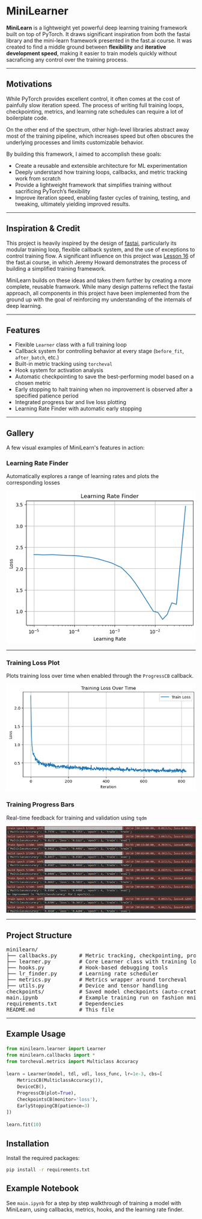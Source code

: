 # MiniLearner

**MiniLearn** is a lightweight yet powerful deep learning training framework built on top of PyTorch. It draws significant inspiration from both the fastai library and the mini-learn framework presented in the fast.ai course.
It was created to find a middle ground between **flexibility** and **iterative development speed**, making it easier to train models quickly without sacraficing any control over the training process.

---

## Motivations

While PyTorch provides excellent control, it often comes at the cost of painfully slow iteration speed. The process of writing full training loops, checkpointing, metrics, and learning rate schedules can require a lot of boilerplate code.

On the other end of the spectrum, other high-level libraries abstract away most of the training pipeline, which increases speed but often obscures the underlying processes and limits customizable behavior.

By building this framework, I aimed to accomplish these goals:
- Create a reusable and extensible architecture for ML experimentation
- Deeply understand how training loops, callbacks, and metric tracking work from scratch
- Provide a lightweight framework that simplifies training without sacrificing PyTorch’s flexibility
- Improve iteration speed, enabling faster cycles of training, testing, and tweaking, ultimately yielding improved results.

---

## Inspiration & Credit

This project is heavily inspired by the design of [fastai](https://github.com/fastai/fastai), particularly its modular training loop, flexible callback system, and the use of exceptions to control training flow. A significant influence on this project was [Lesson 16](https://course.fast.ai/Lessons/lesson16.html) of the fast.ai course, in which Jeremy Howard demonstrates the process of building a simplified training framework. 

MiniLearn builds on these ideas and takes them further by creating a more complete, reusable framwork. While many design patterns reflect the fastai approach, all components in this project have been implemented from the ground up with the goal of reinforcing my understanding of the internals of deep learning.

---

## Features

- Flexible `Learner` class with a full training loop
- Callback system for controlling behavior at every stage (`before_fit`, `after_batch`, etc.)
- Built-in metric tracking using `torcheval`
- Hook system for activation analysis
- Automatic checkpointing to save the best-performing model based on a chosen metric  
- Early stopping to halt training when no improvement is observed after a specified patience period
- Integrated progress bar and live loss plotting
- Learning Rate Finder with automatic early stopping

---

## Gallery

A few visual examples of MiniLearn's features in action:

### Learning Rate Finder
Automatically explores a range of learning rates and plots the corresponding losses

![Learning Rate Finder](assets/LearningRateFinder.png)

---

### Training Loss Plot
Plots training loss over time when enabled through the `ProgressCB` callback.

![Training Loss Plot](assets/TrainingLossPlot.png)

### Training Progress Bars
Real-time feedback for training and validation using `tqdm`

![Training Progress Bar](assets/ProgressBars.png)

---

## Project Structure

<pre>
minilearn/
├── callbacks.py       # Metric tracking, checkpointing, progress bars, early stopping
├── learner.py         # Core Learner class with training logic
├── hooks.py           # Hook-based debugging tools
├── lr_finder.py       # Learning rate scheduler
├── metrics.py         # Metrics wrapper around torcheval
├── utils.py           # Device and tensor handling
checkpoints/           # Saved model checkpoints (auto-created during training)
main.ipynb             # Example training run on fashion mnist dataset
requirements.txt       # Dependencies
README.md              # This file
</pre>

---

## Example Usage

```python
from minilearn.learner import Learner
from minilearn.callbacks import *
from torcheval.metrics import Multiclass Accuracy

learn = Learner(model, tdl, vdl, loss_func, lr=1e-3, cbs=[ 
    MetricsCB(MulticlassAccuracy()),
    DeviceCB(),
    ProgressCB(plot=True),
    CheckpointsCB(monitor='loss'),
    EarlyStoppingCB(patience=3)
])

learn.fit(10)
```

## Installation

Install the required packages:
```bash
pip install -r requirements.txt
```

## Example Notebook

See `main.ipynb` for a step by step walkthrough of training a model with MiniLearn, using callbacks, metrics, hooks, and the learning rate finder.















